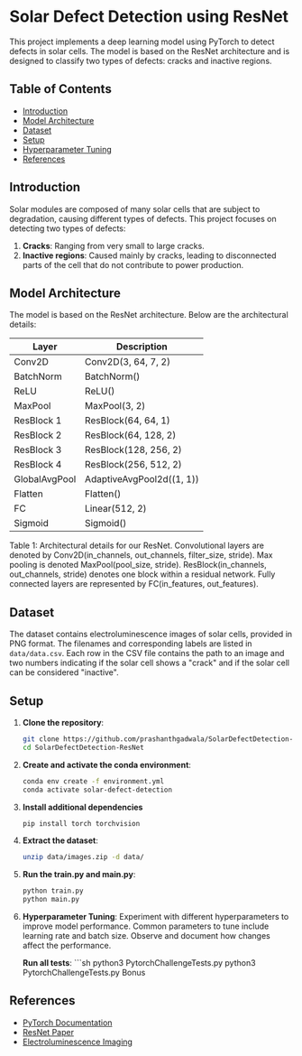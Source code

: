 # Solar Defect Detection using ResNet

This project implements a deep learning model using PyTorch to detect defects in solar cells. The model is based on the ResNet architecture and is designed to classify two types of defects: cracks and inactive regions.

## Table of Contents
- [Introduction](#introduction)
- [Model Architecture](#model-architecture)
- [Dataset](#dataset)
- [Setup](#setup)
- [Hyperparameter Tuning](#hyperparameter-tuning)
- [References](#references)

## Introduction
Solar modules are composed of many solar cells that are subject to degradation, causing different types of defects. This project focuses on detecting two types of defects:
1. **Cracks**: Ranging from very small to large cracks.
2. **Inactive regions**: Caused mainly by cracks, leading to disconnected parts of the cell that do not contribute to power production.

## Model Architecture
The model is based on the ResNet architecture. Below are the architectural details:

| Layer         | Description                                      |
|---------------|--------------------------------------------------|
| Conv2D        | Conv2D(3, 64, 7, 2)                              |
| BatchNorm     | BatchNorm()                                      |
| ReLU          | ReLU()                                           |
| MaxPool       | MaxPool(3, 2)                                    |
| ResBlock 1    | ResBlock(64, 64, 1)                              |
| ResBlock 2    | ResBlock(64, 128, 2)                             |
| ResBlock 3    | ResBlock(128, 256, 2)                            |
| ResBlock 4    | ResBlock(256, 512, 2)                            |
| GlobalAvgPool | AdaptiveAvgPool2d((1, 1))                        |
| Flatten       | Flatten()                                        |
| FC            | Linear(512, 2)                                   |
| Sigmoid       | Sigmoid()                                        |

Table 1: Architectural details for our ResNet. Convolutional layers are denoted by Conv2D(in_channels, out_channels, filter_size, stride). Max pooling is denoted MaxPool(pool_size, stride). ResBlock(in_channels, out_channels, stride) denotes one block within a residual network. Fully connected layers are represented by FC(in_features, out_features).

## Dataset
The dataset contains electroluminescence images of solar cells, provided in PNG format. The filenames and corresponding labels are listed in `data/data.csv`. Each row in the CSV file contains the path to an image and two numbers indicating if the solar cell shows a "crack" and if the solar cell can be considered "inactive".

## Setup
1. **Clone the repository**:
   ```sh
   git clone https://github.com/prashanthgadwala/SolarDefectDetection-ResNet.git
   cd SolarDefectDetection-ResNet

2. **Create and activate the conda environment**:
    ```sh
    conda env create -f environment.yml
    conda activate solar-defect-detection

3. **Install additional dependencies**
    ```sh
    pip install torch torchvision

4. **Extract the dataset**:
    ```sh
    unzip data/images.zip -d data/

5. **Run the train.py and main.py**:
    ```sh
    python train.py
    python main.py

5. **Hyperparameter Tuning**:
    Experiment with different hyperparameters to improve model performance. Common parameters to tune include learning rate and batch size. Observe and document how changes affect the performance.

    **Run all tests**:
        ```sh
        python3 PytorchChallengeTests.py
        python3 PytorchChallengeTests.py Bonus

## References
- [PyTorch Documentation](https://pytorch.org/docs/stable/index.html)
- [ResNet Paper](https://arxiv.org/abs/1512.03385)
- [Electroluminescence Imaging](https://en.wikipedia.org/wiki/Electroluminescence)